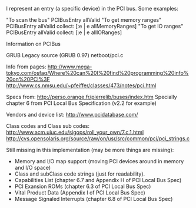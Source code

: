 I represent an entry (a specific device) in the PCI bus. Some examples:

"To scan the bus"		PCIBusEntry allValid
"To get memory ranges"	PCIBusEntry allValid collect: [:e | e allMemoryRanges]
"To get IO ranges"		PCIBusEntry allValid collect: [:e | e allIORanges]

Information on PCIBus

GRUB Legacy source (GRUB 0.97) netboot/pci.c

Info from pages:
http://www.mega-tokyo.com/osfaq/Where%20can%20I%20find%20programming%20info%20on%20PCI%3F
http://www.cs.nmsu.edu/~pfeiffer/classes/473/notes/pci.html

Specs from:
http://perso.orange.fr/pierrelib/buses/index.htm
Specially chapter  6 from PCI Local Bus Specification (v2.2 for example)

Vendors and device list:
http://www.pcidatabase.com/

Class codes and Class sub codes:
http://www.acm.uiuc.edu/sigops/roll_your_own/7.c.1.html
http://cvs.opensolaris.org/source/raw/on/usr/src/common/pci/pci_strings.c

Still missing in this implementation (may be more things are missing):
- Memory and I/O map support (moving PCI devices around in memory and I/O space)
- Class and subClass code strings (just for readability).
- Capabilities List (chapter 6.7 and Appendix H of PCI Local Bus Spec)
- PCI Exansion ROMs (chapter 6.3 of PCI Local Bus Spec)
- Vital Product Data (Appendix I of PCI Local Bus Spec)
- Message Signaled Interrupts (chapter 6.8 of PCI Local Bus Spec)
